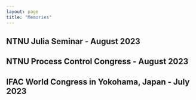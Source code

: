 ```yaml
---
layout: page
title: "Memories"
---
```


## NTNU Julia Seminar - August 2023


## NTNU Process Control Congress - August 2023


## IFAC World Congress in Yokohama, Japan - July 2023


